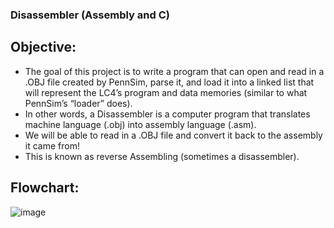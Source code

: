 ### Disassembler (Assembly and C)
## Objective:
- The goal of this project is to write a program that can open and read in a .OBJ file created by PennSim, parse it, and load it into a linked list that will represent the LC4’s program and data memories (similar to what PennSim’s “loader” does). 
- In other words, a Disassembler is a computer program that translates machine language (.obj) into assembly language (.asm). 
- We will be able to read in a .OBJ file and convert it back to the assembly it came from! 
- This is known as reverse Assembling (sometimes a disassembler).
## Flowchart:
![image](https://user-images.githubusercontent.com/93689757/210034411-0008557c-605f-4a75-a264-79c274d15ffa.png)
